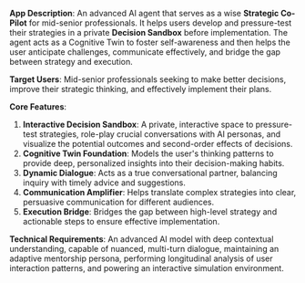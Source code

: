 **App Description**: An advanced AI agent that serves as a wise **Strategic Co-Pilot** for mid-senior professionals. It helps users develop and pressure-test their strategies in a private **Decision Sandbox** before implementation. The agent acts as a Cognitive Twin to foster self-awareness and then helps the user anticipate challenges, communicate effectively, and bridge the gap between strategy and execution.

**Target Users**: Mid-senior professionals seeking to make better decisions, improve their strategic thinking, and effectively implement their plans.

**Core Features**:
1.  **Interactive Decision Sandbox**: A private, interactive space to pressure-test strategies, role-play crucial conversations with AI personas, and visualize the potential outcomes and second-order effects of decisions.
2.  **Cognitive Twin Foundation**: Models the user's thinking patterns to provide deep, personalized insights into their decision-making habits.
3.  **Dynamic Dialogue**: Acts as a true conversational partner, balancing inquiry with timely advice and suggestions.
4.  **Communication Amplifier**: Helps translate complex strategies into clear, persuasive communication for different audiences.
5.  **Execution Bridge**: Bridges the gap between high-level strategy and actionable steps to ensure effective implementation.

**Technical Requirements**: An advanced AI model with deep contextual understanding, capable of nuanced, multi-turn dialogue, maintaining an adaptive mentorship persona, performing longitudinal analysis of user interaction patterns, and powering an interactive simulation environment.